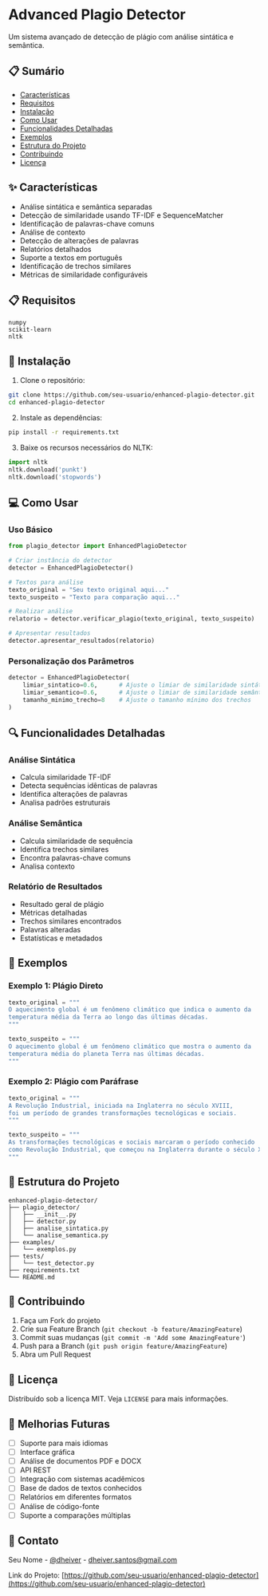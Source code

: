 # Advanced Plagio Detector

Um sistema avançado de detecção de plágio com análise sintática e semântica.

## 📋 Sumário

- [Características](#características)
- [Requisitos](#requisitos)
- [Instalação](#instalação)
- [Como Usar](#como-usar)
- [Funcionalidades Detalhadas](#funcionalidades-detalhadas)
- [Exemplos](#exemplos)
- [Estrutura do Projeto](#estrutura-do-projeto)
- [Contribuindo](#contribuindo)
- [Licença](#licença)

## ✨ Características

- Análise sintática e semântica separadas
- Detecção de similaridade usando TF-IDF e SequenceMatcher
- Identificação de palavras-chave comuns
- Análise de contexto
- Detecção de alterações de palavras
- Relatórios detalhados
- Suporte a textos em português
- Identificação de trechos similares
- Métricas de similaridade configuráveis

## 📋 Requisitos

```plaintext
numpy
scikit-learn
nltk
```

## 🚀 Instalação

1. Clone o repositório:
```bash
git clone https://github.com/seu-usuario/enhanced-plagio-detector.git
cd enhanced-plagio-detector
```

2. Instale as dependências:
```bash
pip install -r requirements.txt
```

3. Baixe os recursos necessários do NLTK:
```python
import nltk
nltk.download('punkt')
nltk.download('stopwords')
```

## 💻 Como Usar

### Uso Básico

```python
from plagio_detector import EnhancedPlagioDetector

# Criar instância do detector
detector = EnhancedPlagioDetector()

# Textos para análise
texto_original = "Seu texto original aqui..."
texto_suspeito = "Texto para comparação aqui..."

# Realizar análise
relatorio = detector.verificar_plagio(texto_original, texto_suspeito)

# Apresentar resultados
detector.apresentar_resultados(relatorio)
```

### Personalização dos Parâmetros

```python
detector = EnhancedPlagioDetector(
    limiar_sintatico=0.6,      # Ajuste o limiar de similaridade sintática
    limiar_semantico=0.6,      # Ajuste o limiar de similaridade semântica
    tamanho_minimo_trecho=8    # Ajuste o tamanho mínimo dos trechos
)
```

## 🔍 Funcionalidades Detalhadas

### Análise Sintática
- Calcula similaridade TF-IDF
- Detecta sequências idênticas de palavras
- Identifica alterações de palavras
- Analisa padrões estruturais

### Análise Semântica
- Calcula similaridade de sequência
- Identifica trechos similares
- Encontra palavras-chave comuns
- Analisa contexto

### Relatório de Resultados
- Resultado geral de plágio
- Métricas detalhadas
- Trechos similares encontrados
- Palavras alteradas
- Estatísticas e metadados

## 📝 Exemplos

### Exemplo 1: Plágio Direto
```python
texto_original = """
O aquecimento global é um fenômeno climático que indica o aumento da 
temperatura média da Terra ao longo das últimas décadas.
"""

texto_suspeito = """
O aquecimento global é um fenômeno climático que mostra o aumento da 
temperatura média do planeta Terra nas últimas décadas.
"""
```

### Exemplo 2: Plágio com Paráfrase
```python
texto_original = """
A Revolução Industrial, iniciada na Inglaterra no século XVIII,
foi um período de grandes transformações tecnológicas e sociais.
"""

texto_suspeito = """
As transformações tecnológicas e sociais marcaram o período conhecido
como Revolução Industrial, que começou na Inglaterra durante o século XVIII.
"""
```

## 📁 Estrutura do Projeto

```
enhanced-plagio-detector/
├── plagio_detector/
│   ├── __init__.py
│   ├── detector.py
│   ├── analise_sintatica.py
│   └── analise_semantica.py
├── examples/
│   └── exemplos.py
├── tests/
│   └── test_detector.py
├── requirements.txt
└── README.md
```

## 🤝 Contribuindo

1. Faça um Fork do projeto
2. Crie sua Feature Branch (`git checkout -b feature/AmazingFeature`)
3. Commit suas mudanças (`git commit -m 'Add some AmazingFeature'`)
4. Push para a Branch (`git push origin feature/AmazingFeature`)
5. Abra um Pull Request

## 📄 Licença

Distribuído sob a licença MIT. Veja `LICENSE` para mais informações.

## 🎯 Melhorias Futuras

- [ ] Suporte para mais idiomas
- [ ] Interface gráfica
- [ ] Análise de documentos PDF e DOCX
- [ ] API REST
- [ ] Integração com sistemas acadêmicos
- [ ] Base de dados de textos conhecidos
- [ ] Relatórios em diferentes formatos
- [ ] Análise de código-fonte
- [ ] Suporte a comparações múltiplas

## 📧 Contato

Seu Nome - [@dheiver](https://twitter.com/dheiver) - dheiver.santos@gmail.com

Link do Projeto: [https://github.com/seu-usuario/enhanced-plagio-detector](https://github.com/seu-usuario/enhanced-plagio-detector)
